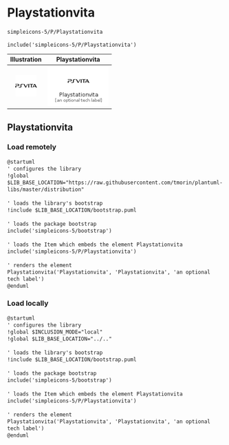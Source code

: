 # Playstationvita


```text
simpleicons-5/P/Playstationvita
```

```text
include('simpleicons-5/P/Playstationvita')
```



| Illustration | Playstationvita |
| :---: | :---: |
| ![illustration for Illustration](../../simpleicons-5/P/Playstationvita.png) | ![illustration for Playstationvita](../../simpleicons-5/P/Playstationvita.Local.png) |




## Playstationvita

### Load remotely
```plantuml
@startuml
' configures the library
!global $LIB_BASE_LOCATION="https://raw.githubusercontent.com/tmorin/plantuml-libs/master/distribution"

' loads the library's bootstrap
!include $LIB_BASE_LOCATION/bootstrap.puml

' loads the package bootstrap
include('simpleicons-5/bootstrap')

' loads the Item which embeds the element Playstationvita
include('simpleicons-5/P/Playstationvita')

' renders the element
Playstationvita('Playstationvita', 'Playstationvita', 'an optional tech label')
@enduml
```

### Load locally
```plantuml
@startuml
' configures the library
!global $INCLUSION_MODE="local"
!global $LIB_BASE_LOCATION="../.."

' loads the library's bootstrap
!include $LIB_BASE_LOCATION/bootstrap.puml

' loads the package bootstrap
include('simpleicons-5/bootstrap')

' loads the Item which embeds the element Playstationvita
include('simpleicons-5/P/Playstationvita')

' renders the element
Playstationvita('Playstationvita', 'Playstationvita', 'an optional tech label')
@enduml
```

